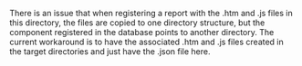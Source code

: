 There is an issue that when registering a report with the .htm and .js files
in this directory, the files are copied to one directory structure, but the
component registered in the database points to another directory. The current
workaround is to have the associated .htm and .js files created in the target
directories and just have the .json file here.